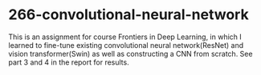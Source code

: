 # 266-convolutional-neural-network
This is an assignment for course Frontiers in Deep Learning, in which I learned to fine-tune existing convolutional neural network(ResNet) and vision transformer(Swin)
as well as constructing a CNN from scratch. See part 3 and 4 in the report for results.
